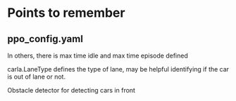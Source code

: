 # Points to remember

## ppo_config.yaml 

In others, there is max time idle and max time episode defined


carla.LaneType defines the type of lane, may be helpful identifying if the car is out of lane or not.

Obstacle detector for detecting cars in front
